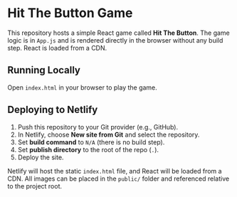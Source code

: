 # Hit The Button Game

This repository hosts a simple React game called **Hit The Button**. The game logic is in `App.js` and is rendered directly in the browser without any build step. React is loaded from a CDN.

## Running Locally
Open `index.html` in your browser to play the game.

## Deploying to Netlify
1. Push this repository to your Git provider (e.g., GitHub).
2. In Netlify, choose **New site from Git** and select the repository.
3. Set **build command** to `N/A` (there is no build step).
4. Set **publish directory** to the root of the repo (`.`).
5. Deploy the site.

Netlify will host the static `index.html` file, and React will be loaded from a CDN. All images can be placed in the `public/` folder and referenced relative to the project root.
